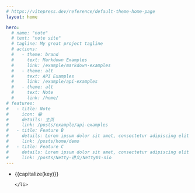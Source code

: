 ```yaml
---
# https://vitepress.dev/reference/default-theme-home-page
layout: home

hero:
  # name: "note"
  # text: "note site"
  # tagline: My great project tagline
  # actions:
  #   - theme: brand
  #     text: Markdown Examples
  #     link: /example/markdown-examples
  #   - theme: alt
  #     text: API Examples
  #     link: /example/api-examples
  #   - theme: alt
  #     text: Note
  #     link: /home/
# features:
#   - title: Note
#     icon: 😁
#     details: 主页
#     link: /posts/example/api-examples
#   - title: Feature B
#     details: Lorem ipsum dolor sit amet, consectetur adipiscing elit
#     link: /posts/home/demo
#   - title: Feature C
#     details: Lorem ipsum dolor sit amet, consectetur adipiscing elit
#     link: /posts/Netty-讲义/Netty01-nio
---
```


<script setup>
import { useData } from 'vitepress'

const { theme } = useData()
const capitalize = (str) => {
  if (!str) return '';
  // 处理字符串，去掉 "/posts/" 和 "/"，然后首字母大写
  const processedStr = str.replace("/posts/", "").replace("/", "");
  return processedStr.charAt(0).toUpperCase() + processedStr.slice(1);
};
</script>
 <ul :class="$style.category-list">
    <li :class="$style.category-item" v-for="(value,key,index) in theme.sidebar">
        <i :class="$style.folder-icon fas fa-folder"></i>
        <span :class="$style.category-title"><a :href="'/note' + value[0].link">{{capitalize(key)}} </a></span>
        
    </li>
 </ul>

 <style module>
  .category-list {
        list-style: none;
        padding: 0;
        display: grid;
        gap: 6px;
    }

    .category-item {
        background: white;
        padding: 12px 15px;
        border-radius: 6px;
        box-shadow: 0 1px 2px rgba(0,0,0,0.05);
        transition: all 0.2s ease;
        display: flex;
        align-items: center;
        border: 1px solid #f0f0f0;
    }

    .category-item:hover {
        transform: translateX(4px);
        box-shadow: 0 3px 8px rgba(0,0,0,0.08);
        background: #fcfdff;
    }

    .folder-icon {
        font-size: 20px;
        color: #7f8fa4;
        margin-right: 12px;
        opacity: 0.8;
    }

    .category-title {
        font-size: 0.95em;
        font-weight: 500;
        color: #4a5568;
        letter-spacing: 0.02em;
    }

    h1 {
        color: #2d3748;
        font-size: 1.6em;
        margin-bottom: 1.2em;
        padding-bottom: 0.6em;
        border-bottom: 1px solid #e2e8f0;
    }
</style>

